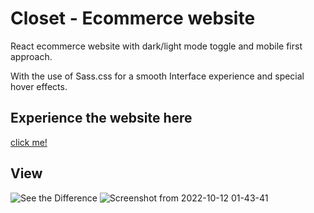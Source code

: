 # Closet - Ecommerce website

React ecommerce website with dark/light mode toggle and mobile first approach.

With the use of Sass.css for a smooth Interface experience and special hover effects.


## Experience the website here
[click me!](https://fazevennom-closet-ecommerce.netlify.app/)

## View

![See the Difference](https://user-images.githubusercontent.com/79959361/195190993-f35dd500-acdf-4512-a06e-40738535c01b.jpg)
![Screenshot from 2022-10-12 01-43-41](https://user-images.githubusercontent.com/79959361/195191033-c63f9137-b89e-4d87-8068-ad488bc4c2d1.png)
